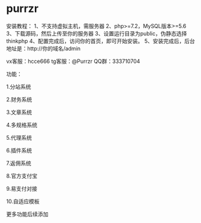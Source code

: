 # purrzr
安装教程：
1、不支持虚拟主机，需服务器
2、php>=7.2，MySQL版本>=5.6
3、下载源码，然后上传至你的服务器
3、设置运行目录为public，伪静态选择thinkphp
4、配置完成后，访问你的首页，即可开始安装。
5、安装完成后，后台地址是：http://你的域名/admin


vx客服：hcce666
tg客服：@Purrzr
QQ群：333710704


功能：

1.分站系统

2.财务系统

3.文章系统

4.多规格系统

5.代理系统

6.插件系统

7.返佣系统

8.官方支付宝

9.易支付对接

10.自适应模板

更多功能后续添加
